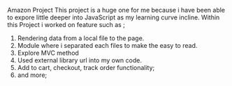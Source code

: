 Amazon Project
This project is a huge one for me because 
i have been able to expore little deeper into JavaScript as my
learning curve incline.
Within this Project i worked on feature such as ;

1. Rendering data from a local file to the page.
2. Module where i separated each files to make the easy to read.
3. Explore MVC method
4. Used external library url into my own code.
5. Add to cart, checkout, track order functionality;
6. and more;

